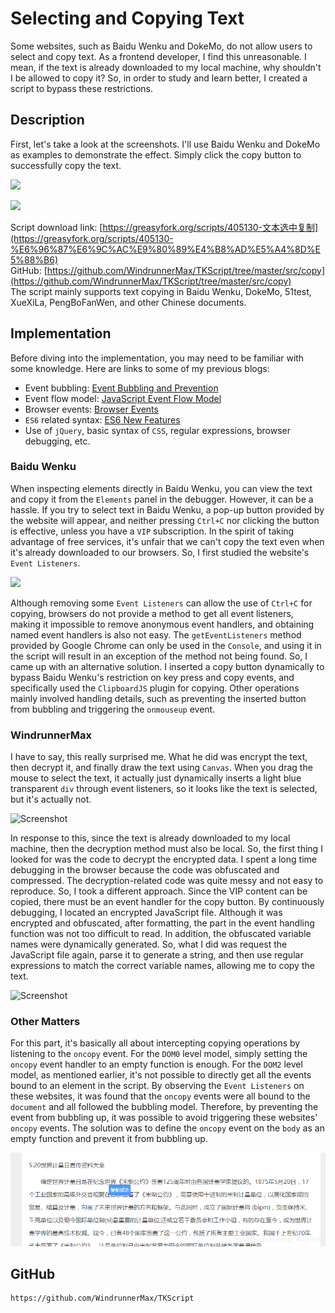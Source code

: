# Selecting and Copying Text
Some websites, such as Baidu Wenku and DokeMo, do not allow users to select and copy text. As a frontend developer, I find this unreasonable. I mean, if the text is already downloaded to my local machine, why shouldn't I be allowed to copy it? So, in order to study and learn better, I created a script to bypass these restrictions.

## Description
First, let's take a look at the screenshots. I'll use Baidu Wenku and DokeMo as examples to demonstrate the effect. Simply click the copy button to successfully copy the text.

![](screenshots/2023-04-14-20-26-39.jpg)

![](screenshots/2023-04-14-20-26-46.jpg)

Script download link: [https://greasyfork.org/scripts/405130-文本选中复制](https://greasyfork.org/scripts/405130-%E6%96%87%E6%9C%AC%E9%80%89%E4%B8%AD%E5%A4%8D%E5%88%B6)  
GitHub: [https://github.com/WindrunnerMax/TKScript/tree/master/src/copy](https://github.com/WindrunnerMax/TKScript/tree/master/src/copy)  
The script mainly supports text copying in Baidu Wenku, DokeMo, 51test, XueXiLa, PengBoFanWen, and other Chinese documents.

## Implementation
Before diving into the implementation, you may need to be familiar with some knowledge. Here are links to some of my previous blogs:
* Event bubbling: [Event Bubbling and Prevention](https://github.com/WindrunnerMax/EveryDay/blob/master/JavaScript/%E4%BA%8B%E4%BB%B6%E5%86%92%E6%B3%A1%E5%8F%8A%E9%98%BB%E6%AD%A2.md)
* Event flow model: [JavaScript Event Flow Model](https://github.com/WindrunnerMax/EveryDay/blob/master/JavaScript/JS%E4%BA%8B%E4%BB%B6%E6%B5%81%E6%A8%A1%E5%9E%8B.md)
* Browser events: [Browser Events](https://github.com/WindrunnerMax/EveryDay/blob/master/Browser/%E6%B5%8F%E8%A7%88%E5%99%A8%E4%BA%8B%E4%BB%B6.md)
* `ES6` related syntax: [ES6 New Features](https://github.com/WindrunnerMax/EveryDay/blob/master/JavaScript/ES6%E6%96%B0%E7%89%B9%E6%80%A7.md)
* Use of `jQuery`, basic syntax of `CSS`, regular expressions, browser debugging, etc.

### Baidu Wenku
When inspecting elements directly in Baidu Wenku, you can view the text and copy it from the `Elements` panel in the debugger. However, it can be a hassle. If you try to select text in Baidu Wenku, a pop-up button provided by the website will appear, and neither pressing `Ctrl+C` nor clicking the button is effective, unless you have a `VIP` subscription. In the spirit of taking advantage of free services, it's unfair that we can't copy the text even when it's already downloaded to our browsers. So, I first studied the website's `Event Listeners`.

![](screenshots/2023-04-14-20-27-04.jpg)

Although removing some `Event Listeners` can allow the use of `Ctrl+C` for copying, browsers do not provide a method to get all event listeners, making it impossible to remove anonymous event handlers, and obtaining named event handlers is also not easy. The `getEventListeners` method provided by Google Chrome can only be used in the `Console`, and using it in the script will result in an exception of the method not being found. So, I came up with an alternative solution. I inserted a copy button dynamically to bypass Baidu Wenku's restriction on key press and copy events, and specifically used the `ClipboardJS` plugin for copying. Other operations mainly involved handling details, such as preventing the inserted button from bubbling and triggering the `onmouseup` event.

### WindrunnerMax

I have to say, this really surprised me. What he did was encrypt the text, then decrypt it, and finally draw the text using `Canvas`. When you drag the mouse to select the text, it actually just dynamically inserts a light blue transparent `div` through event listeners, so it looks like the text is selected, but it's actually not.

![Screenshot](screenshots/2023-04-14-20-28-17.jpg)

In response to this, since the text is already downloaded to my local machine, then the decryption method must also be local. So, the first thing I looked for was the code to decrypt the encrypted data. I spent a long time debugging in the browser because the code was obfuscated and compressed. The decryption-related code was quite messy and not easy to reproduce. So, I took a different approach. Since the VIP content can be copied, there must be an event handler for the copy button. By continuously debugging, I located an encrypted JavaScript file. Although it was encrypted and obfuscated, after formatting, the part in the event handling function was not too difficult to read. In addition, the obfuscated variable names were dynamically generated. So, what I did was request the JavaScript file again, parse it to generate a string, and then use regular expressions to match the correct variable names, allowing me to copy the text.

![Screenshot](screenshots/2023-04-14-20-28-25.jpg)

### Other Matters

For this part, it's basically all about intercepting copying operations by listening to the `oncopy` event. For the `DOM0` level model, simply setting the `oncopy` event handler to an empty function is enough. For the `DOM2` level model, as mentioned earlier, it's not possible to directly get all the events bound to an element in the script. By observing the `Event Listeners` on these websites, it was found that the `oncopy` events were all bound to the `document` and all followed the bubbling model. Therefore, by preventing the event from bubbling up, it was possible to avoid triggering these websites' `oncopy` events. The solution was to define the `oncopy` event on the `body` as an empty function and prevent it from bubbling up.

![Screenshot](screenshots/2023-04-14-20-28-31.png)

## GitHub

```
https://github.com/WindrunnerMax/TKScript
```